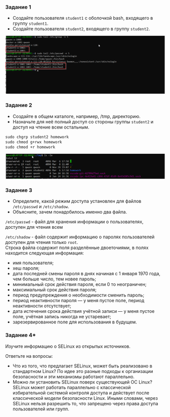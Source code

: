 ### Задание 1

- Создайте пользователя `student1` с оболочкой bash, входящего в группу `student1`.
- Создайте пользователя `student2`, входящего в группу `student2`.

![](pic/users_groups_list.png)  

### Задание 2

- Создайте в общем каталоге, например, /tmp, директорию.
- Назначьте для неё полный доступ со стороны группы `student2` и доступ на чтение всем остальным.  

```
sudo chgrp student2 homework  
sudo chmod g+rwx homework  
sudo chmod +r homework
```

![](pic/folder_rights.png)  

### Задание 3

- Определите, какой режим доступа установлен для файлов `/etc/passwd` и `/etc/shadow`.
- Объясните, зачем понадобилось именно два файла.  

`/etc/passwd` - файл для хранения информации о пользователях, доступен для чтения всем  

`/etc/shadow` - файл содержит информацию о паролях пользователей доступен для чтения только `root`.  
Строка файла содержит поля разделённые двоеточиями, в полях находится следующая информация:
- имя пользователя;
- хеш пароля;
- дата последней смены пароля в днях начиная с 1 января 1970 года, чем больше число, тем новее пароль;
- минимальный срок действия пароля, если 0 то неограничен;
- максимальный срок действия пароля;
- период предупреждения о необходимости сменить пароль;
- период неактивности пароля — у меня пустое поле, период неактивности отсутствует;
- дата истечения срока действия учётной записи — у меня пустое поле, учётная запись никогда не устаревает;
- зарезервированное поле для использования в будущем. 

### Задание 4*

Изучите информацию о SELinux из открытых источников.

Ответьте на вопросы:

- Что из того, что предлагает SELinux, может быть реализовано в стандартном Linux?
По идее это разные подходы к организации безопасности и эти механизмы работают параллельно.  
- Можно ли установить SELinux поверх существующей ОС Linux?  
 SELinux может работать параллельно с классической избирательной системой контроля доступа и действует после классической модели безопасности Linux. Иными словами, через SELinux нельзя разрешить то, что запрещено через права доступа пользователей или групп.